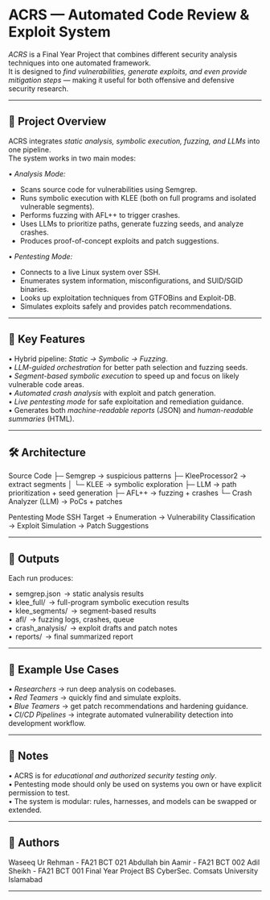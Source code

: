 # ACRS — Automated Code Review & Exploit System

*ACRS* is a Final Year Project that combines different security analysis techniques into one automated framework.  
It is designed to *find vulnerabilities, generate exploits, and even provide mitigation steps* — making it useful for both offensive and defensive security research.

---

## 🚀 Project Overview

ACRS integrates *static analysis, symbolic execution, fuzzing, and LLMs* into one pipeline.  
The system works in two main modes:

•⁠  ⁠*Analysis Mode:*  
  - Scans source code for vulnerabilities using Semgrep.  
  - Runs symbolic execution with KLEE (both on full programs and isolated vulnerable segments).  
  - Performs fuzzing with AFL++ to trigger crashes.  
  - Uses LLMs to prioritize paths, generate fuzzing seeds, and analyze crashes.  
  - Produces proof-of-concept exploits and patch suggestions.

•⁠  ⁠*Pentesting Mode:*  
  - Connects to a live Linux system over SSH.  
  - Enumerates system information, misconfigurations, and SUID/SGID binaries.  
  - Looks up exploitation techniques from GTFOBins and Exploit-DB.  
  - Simulates exploits safely and provides patch recommendations.  

---

## 🔑 Key Features

•⁠  ⁠Hybrid pipeline: *Static → Symbolic → Fuzzing*.  
•⁠  ⁠*LLM-guided orchestration* for better path selection and fuzzing seeds.  
•⁠  ⁠*Segment-based symbolic execution* to speed up and focus on likely vulnerable code areas.  
•⁠  ⁠*Automated crash analysis* with exploit and patch generation.  
•⁠  ⁠*Live pentesting mode* for safe exploitation and remediation guidance.  
•⁠  ⁠Generates both *machine-readable reports* (JSON) and *human-readable summaries* (HTML).  

---

## 🛠️ Architecture

Source Code ├─ Semgrep → suspicious patterns ├─ KleeProcessor2 → extract segments │     └─ KLEE → symbolic exploration ├─ LLM → path prioritization + seed generation ├─ AFL++ → fuzzing + crashes └─ Crash Analyzer (LLM) → PoCs + patches

Pentesting Mode SSH Target → Enumeration → Vulnerability Classification → Exploit Simulation → Patch Suggestions

---

## 📂 Outputs

Each run produces:

•⁠  ⁠⁠ semgrep.json ⁠ → static analysis results  
•⁠  ⁠⁠ klee_full/ ⁠ → full-program symbolic execution results  
•⁠  ⁠⁠ klee_segments/ ⁠ → segment-based results  
•⁠  ⁠⁠ afl/ ⁠ → fuzzing logs, crashes, queue  
•⁠  ⁠⁠ crash_analysis/ ⁠ → exploit drafts and patch notes  
•⁠  ⁠⁠ reports/ ⁠ → final summarized report  

---

## 🎯 Example Use Cases

•⁠  ⁠*Researchers* → run deep analysis on codebases.  
•⁠  ⁠*Red Teamers* → quickly find and simulate exploits.  
•⁠  ⁠*Blue Teamers* → get patch recommendations and hardening guidance.  
•⁠  ⁠*CI/CD Pipelines* → integrate automated vulnerability detection into development workflow.  

---

## 📌 Notes

•⁠  ⁠ACRS is for *educational and authorized security testing only*.  
•⁠  ⁠Pentesting mode should only be used on systems you own or have explicit permission to test.  
•⁠  ⁠The system is modular: rules, harnesses, and models can be swapped or extended.  

---

## 👤 Authors

Waseeq Ur Rehman - FA21 BCT 021
Abdullah bin Aamir - FA21 BCT 002
Adil Sheikh - FA21 BCT 001
Final Year Project 
BS CyberSec. 
Comsats University Islamabad


---

